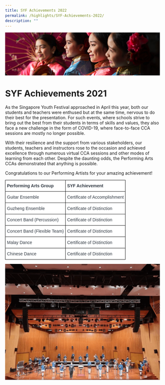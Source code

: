 ```yaml
---
title: SYF Achievements 2022
permalink: /highlights/SYF-Achievements-2022/
description: ""
---
```


![](/images/Highlights.jpg)

SYF Achievements 2021
=====================

As the Singapore Youth Festival approached in April this year, both our students and teachers were enthused but at the same time, nervous to do their best for the presentation. For such events, where schools strive to bring out the best from their students in terms of skills and values, they also face a new challenge in the form of COVID-19, where face-to-face CCA sessions are mostly no longer possible. 

  

With their resilience and the support from various stakeholders, our students, teachers and instructors rose to the occasion and achieved excellence through numerous virtual CCA sessions and other modes of learning from each other. Despite the daunting odds, the Performing Arts CCAs demonstrated that anything is possible. 

  

Congratulations to our Performing Artists for your amazing achievement!

<style type="text/css">
.tg  {border-collapse:collapse;border-spacing:0;}
.tg td{border-color:black;border-style:solid;border-width:1px;font-family:Arial, sans-serif;font-size:14px;
  overflow:hidden;padding:10px 5px;word-break:normal;}
.tg th{border-color:black;border-style:solid;border-width:1px;font-family:Arial, sans-serif;font-size:14px;
  font-weight:normal;overflow:hidden;padding:10px 5px;word-break:normal;}
.tg .tg-2ba9{background-color:#FFF;color:#313942;font-weight:bold;text-align:left;vertical-align:top}
.tg .tg-bzww{background-color:#FFF;color:#313942;text-align:left;vertical-align:top}
</style>
<table class="tg">
<thead>
  <tr>
    <th class="tg-2ba9">Performing Arts Group</th>
    <th class="tg-2ba9">SYF Achievement</th>
  </tr>
</thead>
<tbody>
  <tr>
    <td class="tg-bzww"><span style="font-weight:400;color:#313942">Guitar Ensemble</span></td>
    <td class="tg-bzww"><span style="font-weight:400;color:#313942">Certificate of Accomplishment</span></td>
  </tr>
  <tr>
    <td class="tg-bzww"><span style="font-weight:400;color:#313942">Guzheng Ensemble</span></td>
    <td class="tg-bzww"><span style="font-weight:400;color:#313942">Certificate of Distinction</span></td>
  </tr>
  <tr>
    <td class="tg-bzww"><span style="font-weight:400;color:#313942">Concert Band (Percussion)</span></td>
    <td class="tg-bzww"><span style="font-weight:400;color:#313942">Certificate of Distinction</span></td>
  </tr>
  <tr>
    <td class="tg-bzww"><span style="font-weight:400;color:#313942">Concert Band (Flexible Team)</span></td>
    <td class="tg-bzww"><span style="font-weight:400;color:#313942">Certificate of Distinction</span></td>
  </tr>
  <tr>
    <td class="tg-bzww"><span style="font-weight:400;color:#313942">Malay Dance</span></td>
    <td class="tg-bzww"><span style="font-weight:400;color:#313942">Certificate of Distinction</span></td>
  </tr>
  <tr>
    <td class="tg-bzww"><span style="font-weight:400;color:#313942">Chinese Dance </span></td>
    <td class="tg-bzww"><span style="font-weight:400;color:#313942">Certificate of Distinction</span></td>
  </tr>
</tbody>
</table>

![](/images/SYF.gif)